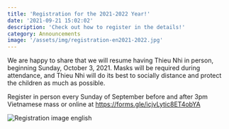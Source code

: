 ```yaml
---
title: 'Registration for the 2021-2022 Year!'
date: '2021-09-21 15:02:02'
description: 'Check out how to register in the details!'
category: Announcements
image: '/assets/img/registration-en2021-2022.jpg'
---
```


We are happy to share that we will resume having Thieu Nhi in person, beginning Sunday, October 3, 2021. Masks will be required during attendance, and Thieu Nhi will do its best to socially distance and protect the children as much as possible.

Register in person every Sunday of September before and after 3pm Vietnamese mass or online at https://forms.gle/icjvLytic8ET4obYA

![Registration image english](/assets/images/registration-en2021-2022.jpg)
